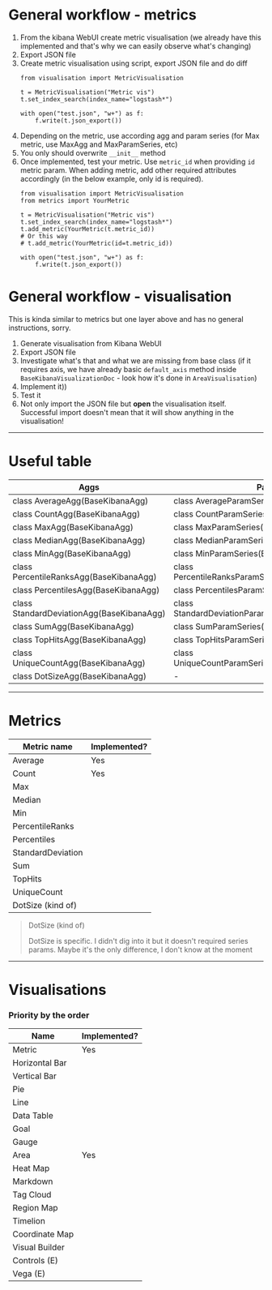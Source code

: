 # General workflow - metrics

1. From the kibana WebUI create metric visualisation (we already have this implemented and that's why we can easily observe what's changing)
2. Export JSON file
3. Create metric visualisation using script, export JSON file and do diff
    ```
    from visualisation import MetricVisualisation

    t = MetricVisualisation("Metric vis")
    t.set_index_search(index_name="logstash*")

    with open("test.json", "w+") as f:
        f.write(t.json_export())
    ```
4. Depending on the metric, use according agg and param series (for Max metric, use MaxAgg and MaxParamSeries, etc)
5. You only should overwrite `__init__` method
6. Once implemented, test your metric. Use `metric_id` when providing `id` metric param. When adding metric, add other required attributes accordingly (in the below example, only id is required).
    ```
    from visualisation import MetricVisualisation
    from metrics import YourMetric

    t = MetricVisualisation("Metric vis")
    t.set_index_search(index_name="logstash*")
    t.add_metric(YourMetric(t.metric_id))
    # Or this way
    # t.add_metric(YourMetric(id=t.metric_id))

    with open("test.json", "w+") as f:
        f.write(t.json_export())
    ```

# General workflow - visualisation

This is kinda similar to metrics but one layer above and has no general instructions, sorry.

1. Generate visualisation from Kibana WebUI
2. Export JSON file
3. Investigate what's that and what we are missing from base class (if it requires axis, we have already basic `default_axis` method inside `BaseKibanaVisualizationDoc` - look how it's done in `AreaVisualisation`)
4. Implement it))
5. Test it
6. Not only import the JSON file but **open** the visualisation itself. Successful import doesn't mean that it will show anything in the visualisation!

---

# Useful table

| Aggs                                      | Params Series                                              |
| ----------------------------------------- | ---------------------------------------------------------- |
| class AverageAgg(BaseKibanaAgg)           | class AverageParamSeries(BaseKibanaSeriesParams)           |
| class CountAgg(BaseKibanaAgg)             | class CountParamSeries(BaseKibanaSeriesParams)             |
| class MaxAgg(BaseKibanaAgg)               | class MaxParamSeries(BaseKibanaSeriesParams)               |
| class MedianAgg(BaseKibanaAgg)            | class MedianParamSeries(BaseKibanaSeriesParams)            |
| class MinAgg(BaseKibanaAgg)               | class MinParamSeries(BaseKibanaSeriesParams)               |
| class PercentileRanksAgg(BaseKibanaAgg)   | class PercentileRanksParamSeries(BaseKibanaSeriesParams)   |
| class PercentilesAgg(BaseKibanaAgg)       | class PercentilesParamSeries(BaseKibanaSeriesParams)       |
| class StandardDeviationAgg(BaseKibanaAgg) | class StandardDeviationParamSeries(BaseKibanaSeriesParams) |
| class SumAgg(BaseKibanaAgg)               | class SumParamSeries(BaseKibanaSeriesParams)               |
| class TopHitsAgg(BaseKibanaAgg)           | class TopHitsParamSeries(BaseKibanaSeriesParams)           |
| class UniqueCountAgg(BaseKibanaAgg)       | class UniqueCountParamSeries(BaseKibanaSeriesParams)       |
| class DotSizeAgg(BaseKibanaAgg)           | -                                                          |

---

# Metrics

| Metric name           | Implemented? |
| --------------------- | ------------ |
| Average               | Yes          |
| Count                 | Yes          |
| Max                   |              |
| Median                |              |
| Min                   |              |
| PercentileRanks       |              |
| Percentiles           |              |
| StandardDeviation     |              |
| Sum                   |              |
| TopHits               |              |
| UniqueCount           |              |
| DotSize (kind of)     |              |

> DotSize (kind of)
> 
> DotSize is specific. I didn't dig into it but it doesn't required series params. Maybe it's the only difference, I don't know at the moment

---

# Visualisations

### Priority by the order

| Name                  | Implemented? |
| --------------------- | ------------ |
| Metric                | Yes          |
| Horizontal Bar        |              |
| Vertical Bar          |              |
| Pie                   |              |
| Line                  |              |
| Data Table            |              |
| Goal                  |              |
| Gauge                 |              |
| Area                  | Yes          |
| Heat Map              |              |
| Markdown              |              |
| Tag Cloud             |              |
| Region Map            |              |
| Timelion              |              |
| Coordinate Map        |              |
| Visual Builder        |              |
| Controls (E)          |              |
| Vega (E)              |              |
